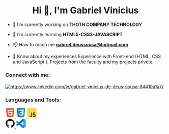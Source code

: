 <h1 align="center">Hi 👋, I'm Gabriel Vinicius</h1>

- 🔭 I’m currently working on **THOTH COMPANY TECHNOLOGY**

- 🌱 I’m currently learning **HTML5-CSS3-JAVASCRIPT**

- 📫 How to reach me **gabriel.deussousa@hotmail.com**

- 📄 Know about my experiences Experience with Front-end (HTML, CSS and JavaScript ). Projects from the faculty and my projects privete.

<h3 align="left">Connect with me:</h3>
<p align="left">
<a href="https://www.linkedin.com/in/gabriel-vinicius-de-deus-sousa-84410a1a7/" target="blank"><img align="center" src="https://raw.githubusercontent.com/rahuldkjain/github-profile-readme-generator/master/src/images/icons/Social/linked-in-alt.svg" alt="https://www.linkedin.com/in/gabriel-vinicius-de-deus-sousa-84410a1a7/" height="25" width="25" /></a>
</p>

<h3 align="left">Languages and Tools:</h3>
<p align="left"><a href="https://developer.mozilla.org/pt-BR/docs/Web/HTML" target="_blank" rel="noreferrer"> <img src="https://raw.githubusercontent.com/devicons/devicon/master/icons/html5/html5-original.svg" alt="HTML5" width="30" height="30"/><a href="https://developer.mozilla.org/pt-BR/docs/Web/css" target="_blank" rel="noreferrer"> <img src="https://raw.githubusercontent.com/devicons/devicon/master/icons/css3/css3-original.svg" alt="css3" width="30" height="30"/> </a> <a href="https://developer.mozilla.org/pt-BR/docs/Web/javascript" target="_blank" rel="noreferrer"> <img src="https://raw.githubusercontent.com/devicons/devicon/master/icons/javascript/javascript-original.svg" alt="JS" width="30" height="30"/> </a> </a> <br>
  <a href="https://github.com/" target="_blank" rel="noreferrer"> <img src="https://raw.githubusercontent.com/devicons/devicon/master/icons/github/github-original.svg" alt="github" width="30" height="30"/> </a>
<a href="https://code.visualstudio.com/" target="_blank" rel="noreferrer"> <img src="https://raw.githubusercontent.com/devicons/devicon/master/icons/vscode/vscode-original.svg" alt="vscode" width="30" height="30"/> </a></p>
